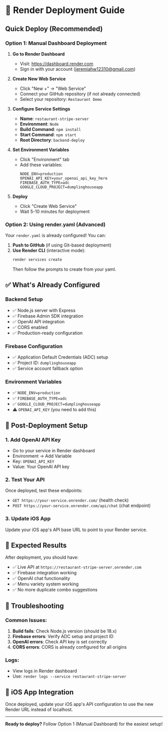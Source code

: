 # 🚀 Render Deployment Guide

## Quick Deploy (Recommended)

### Option 1: Manual Dashboard Deployment

1. **Go to Render Dashboard**
   - Visit: https://dashboard.render.com
   - Sign in with your account (jeremiahw12310@gmail.com)

2. **Create New Web Service**
   - Click "New +" → "Web Service"
   - Connect your GitHub repository (if not already connected)
   - Select your repository: `Restaurant Demo`

3. **Configure Service Settings**
   - **Name**: `restaurant-stripe-server`
   - **Environment**: `Node`
   - **Build Command**: `npm install`
   - **Start Command**: `npm start`
   - **Root Directory**: `backend-deploy`

4. **Set Environment Variables**
   - Click "Environment" tab
   - Add these variables:
     ```
     NODE_ENV=production
     OPENAI_API_KEY=your_openai_api_key_here
     FIREBASE_AUTH_TYPE=adc
     GOOGLE_CLOUD_PROJECT=dumplinghouseapp
     ```

5. **Deploy**
   - Click "Create Web Service"
   - Wait 5-10 minutes for deployment

### Option 2: Using render.yaml (Advanced)

Your `render.yaml` is already configured! You can:

1. **Push to GitHub** (if using Git-based deployment)
2. **Use Render CLI** (interactive mode):
   ```bash
   render services create
   ```
   Then follow the prompts to create from your yaml.

## ✅ What's Already Configured

### Backend Setup
- ✅ Node.js server with Express
- ✅ Firebase Admin SDK integration
- ✅ OpenAI API integration
- ✅ CORS enabled
- ✅ Production-ready configuration

### Firebase Configuration
- ✅ Application Default Credentials (ADC) setup
- ✅ Project ID: `dumplinghouseapp`
- ✅ Service account fallback option

### Environment Variables
- ✅ `NODE_ENV=production`
- ✅ `FIREBASE_AUTH_TYPE=adc`
- ✅ `GOOGLE_CLOUD_PROJECT=dumplinghouseapp`
- ⚠️ `OPENAI_API_KEY` (you need to add this)

## 🔧 Post-Deployment Setup

### 1. Add OpenAI API Key
- Go to your service in Render dashboard
- Environment → Add Variable
- Key: `OPENAI_API_KEY`
- Value: Your OpenAI API key

### 2. Test Your API
Once deployed, test these endpoints:
- `GET https://your-service.onrender.com/` (health check)
- `POST https://your-service.onrender.com/api/chat` (chat endpoint)

### 3. Update iOS App
Update your iOS app's API base URL to point to your Render service.

## 🎯 Expected Results

After deployment, you should have:
- ✅ Live API at `https://restaurant-stripe-server.onrender.com`
- ✅ Firebase integration working
- ✅ OpenAI chat functionality
- ✅ Menu variety system working
- ✅ No more duplicate combo suggestions

## 🚨 Troubleshooting

### Common Issues:
1. **Build fails**: Check Node.js version (should be 18.x)
2. **Firebase errors**: Verify ADC setup and project ID
3. **OpenAI errors**: Check API key is set correctly
4. **CORS errors**: CORS is already configured for all origins

### Logs:
- View logs in Render dashboard
- Use: `render logs --service restaurant-stripe-server`

## 📱 iOS App Integration

Once deployed, update your iOS app's API configuration to use the new Render URL instead of localhost.

---

**Ready to deploy?** Follow Option 1 (Manual Dashboard) for the easiest setup! 